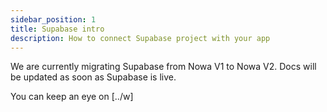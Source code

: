 ```yaml
---
sidebar_position: 1
title: Supabase intro
description: How to connect Supabase project with your app 
---
```


We are currently migrating Supabase from Nowa V1 to Nowa V2. Docs will be updated as soon as Supabase is live.

You can keep an eye on [../w]
